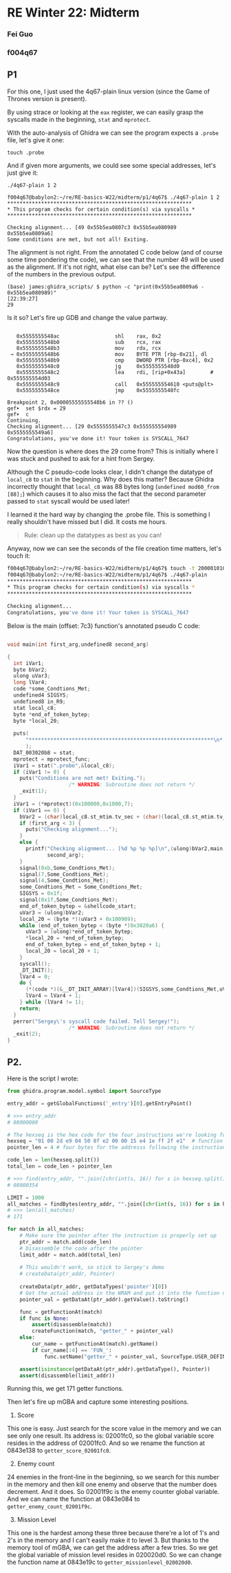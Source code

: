 # RE Winter 22: Midterm
### Fei Guo
### f004q67

## P1

For this one, I just used the 4q67-plain linux version (since the Game of Thrones version is present).

By using strace or looking at the `eax` register, we can easily grasp the syscalls made in the beginning, `stat` and `mprotect`.

With the auto-analysis of Ghidra we can see the program expects a `.probe` file, let's give it one:

`touch .probe`

And if given more arguments, we could see some special addresses, let's just give it:

`./4q67-plain 1 2`

```
f004q67@babylon2:~/re/RE-basics-W22/midterm/p1/4q67$ ./4q67-plain 1 2
************************************************************
* This program checks for certain condition(s) via syscalls *
************************************************************

Checking alignment... [49 0x55b5ea0807c3 0x55b5ea080989 0x55b5ea0809a6]
Some conditions are met, but not all! Exiting.
```

The alignment is not right. From the annotated C code below (and of course some time pondering the code), we can see that the number 49 will be used as the alignment. If it's not right, what else can be? Let's see the difference of the numbers in the previous output.
```
(base) james:ghidra_scripts/ $ python -c "print(0x55b5ea0809a6 - 0x55b5ea080989)"                                                   [22:39:27]
29
``` 

Is it so? Let's fire up GDB and change the value partway.

```

   0x5555555548ac                  shl    rax, 0x2
   0x5555555548b0                  sub    rcx, rax
   0x5555555548b3                  mov    rdx, rcx
 → 0x5555555548b6                  mov    BYTE PTR [rbp-0x21], dl
   0x5555555548b9                  cmp    DWORD PTR [rbp-0xc4], 0x2
   0x5555555548c0                  jg     0x5555555548d0
   0x5555555548c2                  lea    rdi, [rip+0x43a]        # 0x555555554d03
   0x5555555548c9                  call   0x555555554610 <puts@plt>
   0x5555555548ce                  jmp    0x5555555548fc

Breakpoint 2, 0x00005555555548b6 in ?? ()
gef➤  set $rdx = 29
gef➤  c
Continuing.
Checking alignment... [29 0x5555555547c3 0x555555554989 0x5555555549a6]
Congratulations, you've done it! Your token is SYSCALL_7647

```

Now the question is where does the 29 come from? This is initially where I was stuck and pushed to ask for a hint from Sergey.

Although the C pseudo-code looks clear, I didn't change the datatype of `local_c8` to `stat` in the beginning. Why does this matter? Because Ghidra incorrectly thought that `local_c8` was 88 bytes long (`undefined mod60_from [88];`) which causes it to also miss the fact that the second parameter passed to `stat` syscall would be used later!

I learned it the hard way by changing the .probe file. This is something I really shouldn't have missed but I did. It costs me hours.

> Rule: clean up the datatypes as best as you can!

Anyway, now we can see the seconds of the file creation time matters, let's touch it:

```bash
f004q67@babylon2:~/re/RE-basics-W22/midterm/p1/4q67$ touch -t 200001010101.29 .probe
f004q67@babylon2:~/re/RE-basics-W22/midterm/p1/4q67$ ./4q67-plain 
************************************************************
* This program checks for certain condition(s) via syscalls *
************************************************************

Checking alignment...
Congratulations, you've done it! Your token is SYSCALL_7647
```

Below is the main (offset: 7c3) function's annotated pseudo C code:

```c

void main(int first_arg,undefined8 second_arg)

{
  int iVar1;
  byte bVar2;
  ulong uVar3;
  long lVar4;
  code *some_Condtions_Met;
  undefined4 SIGSYS;
  undefined8 in_R9;
  stat local_c8;
  byte *end_of_token_bytep;
  byte *local_20;
  
  puts(
      "************************************************************\n* This program checks for certa in condition(s) via syscalls *\n************************************************************\n "
      );
  DAT_003020b8 = stat;
  mprotect = mprotect_func;
  iVar1 = stat(".probe",&local_c8);
  if (iVar1 != 0) {
    puts("Conditions are not met! Exiting.");
                    /* WARNING: Subroutine does not return */
    _exit(1);
  }
  iVar1 = (*mprotect)(0x100000,0x1000,7);
  if (iVar1 == 0) {
    bVar2 = (char)local_c8.st_mtim.tv_sec + (char)(local_c8.st_mtim.tv_sec / 0x3c) * -0x3c;
    if (first_arg < 3) {
      puts("Checking alignment...");
    }
    else {
      printf("Checking alignment... [%d %p %p %p]\n",(ulong)bVar2,main,0x100989,&LAB_001009a6,in_R9,
             second_arg);
    }
    signal(0xb,Some_Condtions_Met);
    signal(7,Some_Condtions_Met);
    signal(4,Some_Condtions_Met);
    some_Condtions_Met = Some_Condtions_Met;
    SIGSYS = 0x1f;
    signal(0x1f,Some_Condtions_Met);
    end_of_token_bytep = &shellcode_start;
    uVar3 = (ulong)bVar2;
    local_20 = (byte *)(uVar3 + 0x100989);
    while (end_of_token_bytep < (byte *)0x3020a6) {
      uVar3 = (ulong)*end_of_token_bytep;
      *local_20 = *end_of_token_bytep;
      end_of_token_bytep = end_of_token_bytep + 1;
      local_20 = local_20 + 1;
    }
    syscall();
    _DT_INIT();
    lVar4 = 0;
    do {
      (*(code *)(&__DT_INIT_ARRAY)[lVar4])(SIGSYS,some_Condtions_Met,uVar3);
      lVar4 = lVar4 + 1;
    } while (lVar4 != 1);
    return;
  }
  perror("Sergey\'s syscall code failed. Tell Sergey!");
                    /* WARNING: Subroutine does not return */
  _exit(2);
}
```


## P2.

Here is the script I wrote:

```python
from ghidra.program.model.symbol import SourceType

entry_addr = getGlobalFunctions('_entry')[0].getEntryPoint()

# >>> entry_addr
# 08000000

# The hexseq is the hex code for the four instructions we're looking for
hexseq = "01 00 2d e9 04 50 8f e2 00 00 15 e4 1e ff 2f e1" 	# function instruction count: 16
pointer_len = 4	# four bytes for the addresss following the instructions

code_len = len(hexseq.split())
total_len = code_len + pointer_len

# >>> find(entry_addr, "".join([chr(int(s, 16)) for s in hexseq.split()]))
# 08000354

LIMIT = 1000
all_matches = findBytes(entry_addr, "".join([chr(int(s, 16)) for s in hexseq.split()]), LIMIT)
# >>> len(all_matches)
# 171

for match in all_matches:
	# Make sure the pointer after the instruction is properly set up
    ptr_addr = match.add(code_len)   
    # Disassemble the code after the pointer
    limit_addr = match.add(total_len)
    
    # This wouldn't work, so stick to Sergey's demo
    # createData(ptr_addr, Pointer)
        
    createData(ptr_addr, getDataTypes('pointer')[0])
    # Get the actual address in the WRAM and put it into the function name
    pointer_val = getDataAt(ptr_addr).getValue().toString()

    func = getFunctionAt(match)
    if func is None:
        assert(disassemble(match))
        createFunction(match, "getter_" + pointer_val)
    else:
        cur_name = getFunctionAt(match).getName()
        if cur_name[:4] == 'FUN_':
            func.setName("getter_" + pointer_val, SourceType.USER_DEFINED)        

    assert(isinstance(getDataAt(ptr_addr).getDataType(), Pointer))
    assert(disassemble(limit_addr))

```

Running this, we get 171 getter functions.

Then let's fire up mGBA and capture some interesting positions.

1. Score

This one is easy. Just search for the score value in the memory and we can see only one result. Its address is: 02001fc0, so the global variable score resides in the address of 02001fc0. And so we rename the function at 0843e138 to `getter_score_02001fc0`.

2. Enemy count

24 enemies in the front-line in the beginning, so we search for this number in the memory and then kill one enemy and observe that the number does decrement. And it does. So 02001f9c is the enemy counter global variable. And we can name the function at 0843e084 to `getter_enemy_count_02001f9c`.

3. Mission Level

This one is the hardest among these three because there're a lot of 1's and 2's in the memory and I can't easily make it to level 3. But thanks to the memory tool of mGBA, we can get the address after a few tries. So we get the global variable of mission level resides in 020020d0. So we can change the function name at 0843e19c to `getter_missionlevel_020020d0`.


